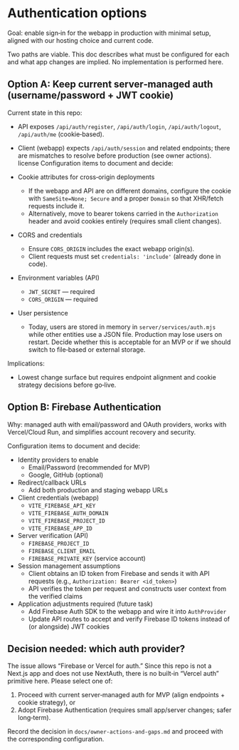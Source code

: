 # Authentication options

Goal: enable sign‑in for the webapp in production with minimal setup, aligned with our hosting choice and current code.

Two paths are viable. This doc describes what must be configured for each and what app changes are implied. No implementation is performed here.

## Option A: Keep current server‑managed auth (username/password + JWT cookie)

Current state in this repo:

- API exposes `/api/auth/register`, `/api/auth/login`, `/api/auth/logout`, `/api/auth/me` (cookie‑based).
- Client (webapp) expects `/api/auth/session` and related endpoints; there are mismatches to resolve before production (see owner actions).
license
Configuration items to document and decide:

- Cookie attributes for cross‑origin deployments
  - If the webapp and API are on different domains, configure the cookie with `SameSite=None; Secure` and a proper `Domain` so that XHR/fetch requests include it.
  - Alternatively, move to bearer tokens carried in the `Authorization` header and avoid cookies entirely (requires small client changes).
- CORS and credentials
  - Ensure `CORS_ORIGIN` includes the exact webapp origin(s).
  - Client requests must set `credentials: 'include'` (already done in code).
- Environment variables (API)
  - `JWT_SECRET` — required
  - `CORS_ORIGIN` — required
- User persistence
  - Today, users are stored in memory in `server/services/auth.mjs` while other entities use a JSON file. Production may lose users on restart. Decide whether this is acceptable for an MVP or if we should switch to file‑based or external storage.

Implications:

- Lowest change surface but requires endpoint alignment and cookie strategy decisions before go‑live.

## Option B: Firebase Authentication

Why: managed auth with email/password and OAuth providers, works with Vercel/Cloud Run, and simplifies account recovery and security.

Configuration items to document and decide:

- Identity providers to enable
  - Email/Password (recommended for MVP)
  - Google, GitHub (optional)
- Redirect/callback URLs
  - Add both production and staging webapp URLs
- Client credentials (webapp)
  - `VITE_FIREBASE_API_KEY`
  - `VITE_FIREBASE_AUTH_DOMAIN`
  - `VITE_FIREBASE_PROJECT_ID`
  - `VITE_FIREBASE_APP_ID`
- Server verification (API)
  - `FIREBASE_PROJECT_ID`
  - `FIREBASE_CLIENT_EMAIL`
  - `FIREBASE_PRIVATE_KEY` (service account)
- Session management assumptions
  - Client obtains an ID token from Firebase and sends it with API requests (e.g., `Authorization: Bearer <id_token>`)
  - API verifies the token per request and constructs user context from the verified claims
- Application adjustments required (future task)
  - Add Firebase Auth SDK to the webapp and wire it into `AuthProvider`
  - Update API routes to accept and verify Firebase ID tokens instead of (or alongside) JWT cookies

## Decision needed: which auth provider?

The issue allows “Firebase or Vercel for auth.” Since this repo is not a Next.js app and does not use NextAuth, there is no built‑in “Vercel auth” primitive here. Please select one of:

1. Proceed with current server‑managed auth for MVP (align endpoints + cookie strategy), or
2. Adopt Firebase Authentication (requires small app/server changes; safer long‑term).

Record the decision in `docs/owner-actions-and-gaps.md` and proceed with the corresponding configuration.
